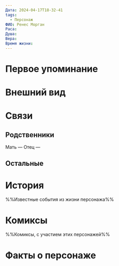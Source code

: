 ```yaml
---
Дата: 2024-04-17T18-32-41
tags:
  - Персонаж
ФИО: Ренес Морган
Раса: 
Душа: 
Вера: 
Время жизни:
---
```

# Первое упоминание

# Внешний вид

# Связи
## Родственники
Мать —
Отец — 
## Остальные 

# История
%%Известные события из жизни персонажа%%
# Комиксы
%%Комиксы, с участием этих персонажей%%
# Факты о персонаже